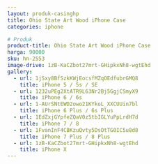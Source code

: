 ```yaml
---
layout: produk-casinghp
title: Ohio State Art Wood iPhone Case
categories: iphone

# Produk
product-title: Ohio State Art Wood iPhone Case
harga: 90000
sku: hn-2553
image-drive: 1zB-KaCZbot27mrt-GHipkxNh8-wgtEhd
gallery:
  - url: 1jSxy8BfSzkKWjEocsfMZqOEdfubrGMQ8
    title: iPhone 5 / 5s / SE
  - url: 1232uPEg2XtATR9L63Nr2Bj5GgjCSmyX9
    title: iPhone 6 / 6s
  - url: 1-AUrSNtEWD2owo21KYkoL_XXCUUin7bl
    title: iPhone 6 Plus / 6s Plus
  - url: 1EdZxjGYpfeZQaV0z5tbIGLYuPpLrdH7d
    title: iPhone 7 / 8
  - url: 1FvanInF4CBKzuQvty5DsOtTG0IC5u8d8
    title: iPhone 7 Plus / 8 Plus
  - url: 1zB-KaCZbot27mrt-GHipkxNh8-wgtEhd
    title: iPhone X
---
```

